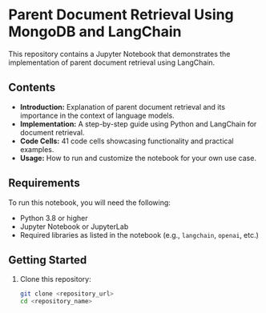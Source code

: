 # Parent Document Retrieval Using MongoDB and LangChain

This repository contains a Jupyter Notebook that demonstrates the implementation of parent document retrieval using LangChain.

## Contents

- **Introduction:** Explanation of parent document retrieval and its importance in the context of language models.
- **Implementation:** A step-by-step guide using Python and LangChain for document retrieval.
- **Code Cells:** 41 code cells showcasing functionality and practical examples.
- **Usage:** How to run and customize the notebook for your own use case.

## Requirements

To run this notebook, you will need the following:
- Python 3.8 or higher
- Jupyter Notebook or JupyterLab
- Required libraries as listed in the notebook (e.g., `langchain`, `openai`, etc.)

## Getting Started

1. Clone this repository:
   ```bash
   git clone <repository_url>
   cd <repository_name>
